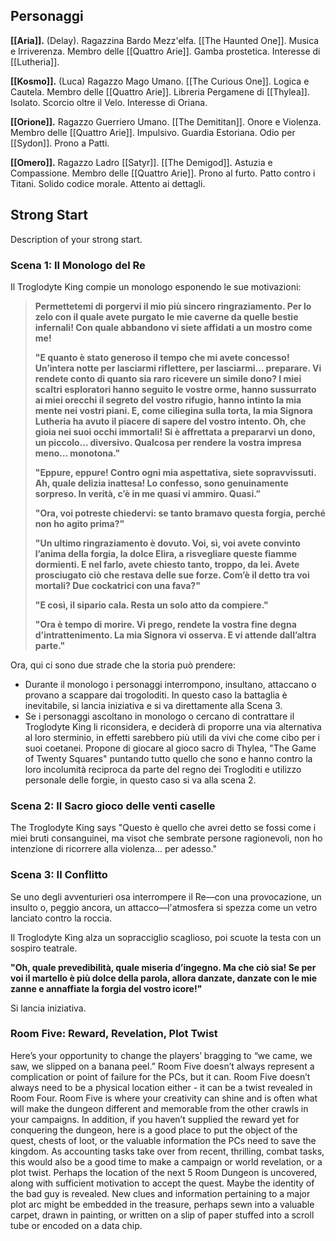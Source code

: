 ## Personaggi  
  
**[[Aria]].** (Delay). Ragazzina Bardo Mezz'elfa. [[The Haunted One]]. Musica e Irriverenza. Membro delle [[Quattro Arie]]. Gamba prostetica. Interesse di [[Lutheria]].
  
**[[Kosmo]].** (Luca) Ragazzo Mago Umano. [[The Curious One]]. Logica e Cautela. Membro delle [[Quattro Arie]]. Libreria Pergamene di [[Thylea]]. Isolato. Scorcio oltre il Velo. Interesse di Oriana.
  
**[[Orione]].** Ragazzo Guerriero Umano. [[The Demititan]]. Onore e Violenza. Membro delle [[Quattro Arie]]. Impulsivo. Guardia Estoriana. Odio per [[Sydon]]. Prono a Patti.
  
**[[Omero]].** Ragazzo Ladro [[Satyr]]. [[The Demigod]]. Astuzia e Compassione. Membro delle [[Quattro Arie]]. Prono al furto. Patto contro i Titani. Solido codice morale. Attento ai dettagli.
  
## Strong Start  
  
Description of your strong start.  
  
### Scena 1: Il Monologo del Re
Il Troglodyte King compie un monologo esponendo le sue motivazioni:
> **Permettetemi di porgervi il mio più sincero ringraziamento. Per lo zelo con il quale avete purgato le mie caverne da quelle bestie infernali! Con quale abbandono vi siete affidati a un mostro come me!**
> 
> **"E quanto è stato generoso il tempo che mi avete concesso! Un’intera notte per lasciarmi riflettere, per lasciarmi… preparare. Vi rendete conto di quanto sia raro ricevere un simile dono? I miei scaltri esploratori hanno seguito le vostre orme, hanno sussurrato ai miei orecchi il segreto del vostro rifugio, hanno intinto la mia mente nei vostri piani. E, come ciliegina sulla torta, la mia Signora Lutheria ha avuto il piacere di sapere del vostro intento. Oh, che gioia nei suoi occhi immortali! Si è affrettata a prepararvi un dono, un piccolo… diversivo. Qualcosa per rendere la vostra impresa meno… monotona."**
> 
> **"Eppure, eppure! Contro ogni mia aspettativa, siete sopravvissuti. Ah, quale delizia inattesa! Lo confesso, sono genuinamente sorpreso. In verità, c’è in me quasi vi ammiro. Quasi.”**
> 
> **"Ora, voi potreste chiedervi: se tanto bramavo questa forgia, perché non ho agito prima?"**
> 
> **"Un ultimo ringraziamento è dovuto. Voi, sì, voi avete convinto l’anima della forgia, la dolce Elira, a risvegliare queste fiamme dormienti. E nel farlo, avete chiesto tanto, troppo, da lei. Avete prosciugato ciò che restava delle sue forze. Com’è il detto tra voi mortali? Due cockatrici con una fava?"**
> 
> **"E così, il sipario cala. Resta un solo atto da compiere."**
> 
> **"Ora è tempo di morire. Vi prego, rendete la vostra fine degna d’intrattenimento. La mia Signora vi osserva. E vi attende dall’altra parte."**

Ora, qui ci sono due strade che la storia può prendere:
- Durante il monologo i personaggi interrompono, insultano, attaccano o provano a scappare dai trogoloditi. In questo caso la battaglia è inevitabile, si lancia iniziativa e si va direttamente alla Scena 3.
- Se i personaggi ascoltano in monologo o cercano di contrattare il Troglodyte King li riconsidera, e deciderà di proporre una via alternativa al loro sterminio, in effetti sarebbero più utili da vivi che come cibo per i suoi coetanei. Propone di giocare al gioco sacro di Thylea, "The Game of Twenty Squares" puntando tutto quello che sono e hanno contro la loro incolumità reciproca da parte del regno dei Trogloditi e utilizzo personale delle forgie, in questo caso si va alla scena 2.

### Scena 2: Il Sacro gioco delle venti caselle
The Troglodyte King says "Questo è quello che avrei detto se fossi come i miei bruti consanguinei, ma visot che sembrate persone ragionevoli, non ho intenzione di ricorrere alla violenza... per adesso."

### Scena 3: Il Conflitto
Se uno degli avventurieri osa interrompere il Re—con una provocazione, un insulto o, peggio ancora, un attacco—l'atmosfera si spezza come un vetro lanciato contro la roccia.

Il Troglodyte King alza un sopracciglio scaglioso, poi scuote la testa con un sospiro teatrale.

**"Oh, quale prevedibilità, quale miseria d’ingegno. Ma che ciò sia! Se per voi il martello è più dolce della parola, allora danzate, danzate con le mie zanne e annaffiate la forgia del vostro icore!"**

Si lancia iniziativa.

### Room Five: Reward, Revelation, Plot Twist
Here’s your opportunity to change the players’ bragging to “we came, we saw, we slipped on a banana peel.”
Room Five doesn’t always represent a complication or point of failure for the PCs, but it can. Room Five doesn’t always need to be a physical location either - it can be a twist revealed in Room Four.
Room Five is where your creativity can shine and is often what will make the dungeon different and memorable from the other crawls in your campaigns.
In addition, if you haven’t supplied the reward yet for conquering the dungeon, here is a good place to put the object of the quest, chests of loot, or the valuable information the PCs need to save the kingdom.
As accounting tasks take over from recent, thrilling, combat tasks, this would also be a good time to make a campaign or world revelation, or a plot twist.
Perhaps the location of the next 5 Room Dungeon is uncovered, along with sufficient motivation to accept the quest.
Maybe the identity of the bad guy is revealed. New clues and information pertaining to a major plot arc might be embedded in the treasure, perhaps sewn into a valuable carpet, drawn in painting, or written on a slip of paper stuffed into a scroll tube or encoded on a data chip.
